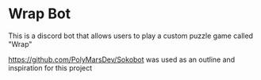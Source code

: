 # Wrap Bot

This is a discord bot that allows users to play a custom puzzle game called "Wrap"

https://github.com/PolyMarsDev/Sokobot was used as an outline and inspiration for this project
 
